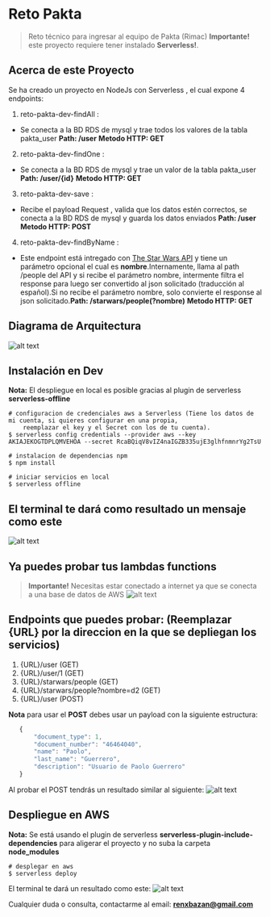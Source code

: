# Reto Pakta

> Reto técnico para ingresar al equipo de Pakta (Rimac)
> **Importante!** este proyecto requiere tener instalado **Serverless!**.

## Acerca de este Proyecto
Se ha creado un proyecto en NodeJs con Serverless , el cual expone 4 endpoints:

1. reto-pakta-dev-findAll : 
 - Se conecta a la BD RDS de mysql y trae todos los valores de la tabla pakta_user
  **Path: /user** **Metodo HTTP: GET** 
2. reto-pakta-dev-findOne : 
 - Se conecta a la BD RDS de mysql y trae un valor de la tabla pakta_user
  **Path: /user/{id}** **Metodo HTTP: GET** 
3. reto-pakta-dev-save :  
 - Recibe el payload Request , valida que los datos estén correctos, se conecta a la BD RDS de mysql
   y guarda los datos enviados  **Path: /user** **Metodo HTTP: POST**
4. reto-pakta-dev-findByName : 
 - Este endpoint está intregado con [The Star Wars API](https://swapi.py4e.com/documentation) y 
   tiene un parámetro opcional el cual es **nombre**.Internamente, llama al path /people del API 
   y si recibe el parámetro nombre, intermente filtra el response para luego ser convertido al json 
   solicitado (traducción al español).Si no recibe el parámetro nombre, solo convierte el response 
   al json solicitado.**Path: /starwars/people(?nombre)** **Metodo HTTP: GET** 

## Diagrama de Arquitectura
![alt text](https://gist.githubusercontent.com/renxbazan/effd20139c02b370cf22730298edce46/raw/e6908a79201df8a3eb18a2c09b90e0d802457e8f/pakta-diagram.png?raw=true)



## Instalación en Dev
**Nota:** El despliegue en local es posible gracias al plugin de serverless **serverless-offline** 

```batch
# configuracion de credenciales aws a Serverless (Tiene los datos de mi cuenta, si quieres configurar en una propia, 
	reemplazar el key y el Secret con los de tu cuenta).
$ serverless config credentials --provider aws --key AKIAJEKOGTDPLQMVEHOA --secret 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

# instalacion de dependencias npm
$ npm install

# iniciar servicios en local
$ serverless offline
```
## El terminal te dará como resultado un mensaje como este
![alt text](https://gist.githubusercontent.com/renxbazan/effd20139c02b370cf22730298edce46/raw/d68bd09d4e8caef82d5ef9a5e5ee1ed9fd492cb2/serverless-offline-deploy.png?raw=true)

## Ya puedes probar tus lambdas functions
> **Importante!** Necesitas estar conectado a internet ya que se conecta a una base de datos de AWS 
![alt text](https://gist.githubusercontent.com/renxbazan/effd20139c02b370cf22730298edce46/raw/8c9317d0dcd2fba5847830537e57c41667fc2f40/postman-offline-test.png?raw=true)

## Endpoints que puedes probar: (Reemplazar {URL} por la direccion en la que se depliegan los servicios)
 1. {URL}/user                         (GET)
 2. {URL}/user/1                       (GET)
 3. {URL}/starwars/people              (GET)
 4. {URL}/starwars/people?nombre=d2    (GET)
 5. {URL}/user                         (POST)

 **Nota** para usar el **POST** debes usar un payload con la siguiente estructura:
 ```javascript
 	{
        "document_type": 1,
        "document_number": "46464040",
        "name": "Paolo",
        "last_name": "Guerrero",
        "description": "Usuario de Paolo Guerrero"
  	}
```


 Al probar el POST tendrás un resultado similar al siguiente: 
![alt text](https://gist.githubusercontent.com/renxbazan/effd20139c02b370cf22730298edce46/raw/b9c569bde4f44c6af520a67424815d6ed948fef4/prueba-post.png?raw=true)


## Despliegue en AWS
**Nota:** Se está usando el plugin de serverless **serverless-plugin-include-dependencies** para aligerar el proyecto
y no suba la carpeta **node_modules**

```batch
# desplegar en aws
$ serverless deploy
```
El terminal te dará un resultado como este: 
![alt text](https://gist.githubusercontent.com/renxbazan/effd20139c02b370cf22730298edce46/raw/45913f80b6ffa2941542697c56e233910186c897/serverless-deploy-aws.png?raw=true)

Cualquier duda o consulta, contactarme al email: **renxbazan@gmail.com**